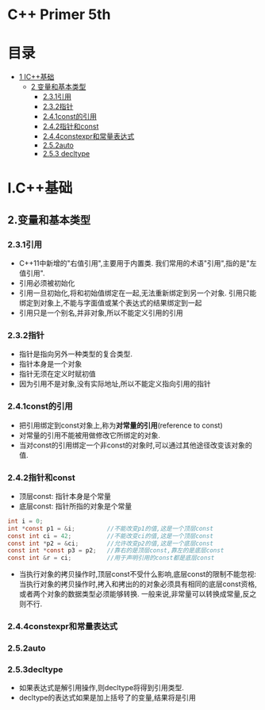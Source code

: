 C++ Primer 5th
====

# 目录
- [1 IC++基础](#ic基础)
    - [2 变量和基本类型](#2变量和基本类型)
        - [2.3.1引用](#231引用)
        - [2.3.2指针](#232指针)
        - [2.4.1const的引用](#241const的引用)
        - [2.4.2指针和const](#242指针和const)
        - [2.4.4constexpr和常量表达式](#244constexpr和常量表达式)
        - [2.5.2auto](#252auto)
        - [2.5.3 decltype](#253decltype)

# I.C++基础

## 2.变量和基本类型

### 2.3.1引用

* C++11中新增的"右值引用",主要用于内置类. 我们常用的术语"引用",指的是"左值引用".
* 引用必须被初始化
* 引用一旦初始化,将和初始值绑定在一起,无法重新绑定到另一个对象.
引用只能绑定到对象上,不能与字面值或某个表达式的结果绑定到一起
* 引用只是一个别名,并非对象,所以不能定义引用的引用

### 2.3.2指针

* 指针是指向另外一种类型的复合类型.
* 指针本身是一个对象
* 指针无须在定义时赋初值
* 因为引用不是对象,没有实际地址,所以不能定义指向引用的指针

### 2.4.1const的引用

* 把引用绑定到const对象上,称为**对常量的引用**(reference to const)
* 对常量的引用不能被用做修改它所绑定的对象.
* 当对const的引用绑定一个非const的对象时,可以通过其他途径改变该对象的值.


### 2.4.2指针和const

* 顶层const: 指针本身是个常量
* 底层const: 指针所指的对象是个常量

```c
int i = 0;
int *const p1 = &i;         //不能改变p1的值,这是一个顶层const
const int ci = 42;          //不能改变ci的值,这是一个顶层const
const int *p2 = &ci;        //允许改变p2的值,这是一个底层const
const int *const p3 = p2;   //靠右的是顶层const,靠左的是底层const
const int &r = ci;          //用于声明引用的const都是底层const
```
* 当执行对象的拷贝操作时,顶层const不受什么影响,底层const的限制不能忽视:
当执行对象的拷贝操作时,拷入和拷出的的对象必须具有相同的底层const资格,或者两个对象的数据类型必须能够转换.
一般来说,非常量可以转换成常量,反之则不行.

### 2.4.4constexpr和常量表达式

### 2.5.2auto

### 2.5.3decltype
* 如果表达式是解引用操作,则decltype将得到引用类型.
* decltype的表达式如果是加上括号了的变量,结果将是引用

